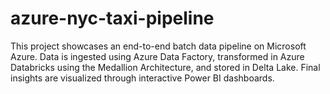 # azure-nyc-taxi-pipeline
This project showcases an end-to-end batch data pipeline on Microsoft Azure. Data is ingested using Azure Data Factory, transformed in Azure Databricks using the Medallion Architecture, and stored in Delta Lake. Final insights are visualized through interactive Power BI dashboards.
